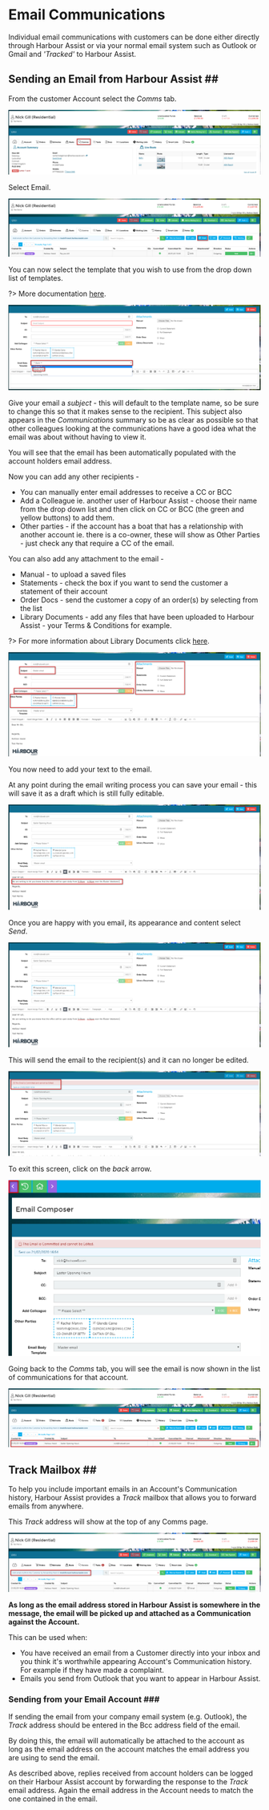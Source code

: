 # Email Communications

Individual email communications with customers can be done either directly through Harbour Assist or via your normal email system such as Outlook or Gmail and _'Tracked'_ to Harbour Assist.

## Sending an Email from Harbour Assist \#\#

From the customer Account select the _Comms_ tab.

![image-20200116112825080](../.gitbook/assets/image-20200116112825080.png)

Select Email.

![image-20200122171102838](../.gitbook/assets/image-20200122171102838.png)

You can now select the template that you wish to use from the drop down list of templates.

?&gt; More documentation [here](https://github.com/glaidler/docs-1/tree/a9b2fde53025657e319d99966ea9a02a32cbd61d/communications/communications/EmailTemplates.md).

![image-20200221163432741](../.gitbook/assets/image-20200221163432741.png)

Give your email a _subject_ - this will default to the template name, so be sure to change this so that it makes sense to the recipient. This subject also appears in the _Communications_ summary so be as clear as possible so that other colleagues looking at the communications have a good idea what the email was about without having to view it.

You will see that the email has been automatically populated with the account holders email address.

Now you can add any other recipients -

* You can manually enter email addresses to receive a CC or BCC
* Add a Colleague ie. another user of Harbour Assist - choose their name from the drop down list and then click on CC or BCC \(the green and yellow buttons\) to add them.
* Other parties - if the account has a boat that has a relationship with another account ie. there is a co-owner, these will show as Other Parties - just check any that require a CC of the email.

You can also add any attachment to the email -

* Manual - to upload a saved files
* Statements - check the box if you want to send the customer a statement of their account
* Order Docs - send the customer a copy of an order\(s\) by selecting from the list
* Library Documents - add any files that have been uploaded to Harbour Assist - your Terms & Conditions for example.

?&gt; For more information about Library Documents click [here](https://github.com/glaidler/docs-1/tree/a9b2fde53025657e319d99966ea9a02a32cbd61d/communications/communications/StaticFiles.md).

![image-20200221163958757](../.gitbook/assets/image-20200221163958757.png)

You now need to add your text to the email.

At any point during the email writing process you can save your email - this will save it as a draft which is still fully editable.

![image-20200221165310209](../.gitbook/assets/image-20200221165310209.png)

Once you are happy with you email, its appearance and content select _Send_.

![image-20200221165407524](../.gitbook/assets/image-20200221165407524.png)

This will send the email to the recipient\(s\) and it can no longer be edited.

![image-20200221165519848](../.gitbook/assets/image-20200221165519848.png)

To exit this screen, click on the _back_ arrow.

![image-20200221165612106](../.gitbook/assets/image-20200221165612106.png)

Going back to the _Comms_ tab, you will see the email is now shown in the list of communications for that account.

![image-20200221165820745](../.gitbook/assets/image-20200221165820745.png)

## Track Mailbox \#\#

To help you include important emails in an Account's Communication history, Harbour Assist provides a _Track_ mailbox that allows you to forward emails from anywhere.

This _Track_ address will show at the top of any Comms page.

![image-20200221170103101](../.gitbook/assets/image-20200221170103101.png)

**As long as the email address stored in Harbour Assist is somewhere in the message, the email will be picked up and attached as a Communication against the Account.**

This can be used when:

* You have received an email from a Customer directly into your inbox and you think it's worthwhile appearing Account's Communication history.  For example if they have made a complaint.
* Emails you send from Outlook that you want to appear in Harbour Assist.

### Sending from your Email Account \#\#\#

If sending the email from your company email system \(e.g. Outlook\), the _Track_ address should be entered in the Bcc address field of the email.

By doing this, the email will automatically be attached to the account as long as the email address on the account matches the email address you are using to send the email.

As described above, replies received from account holders can be logged on their Harbour Assist account by forwarding the response to the _Track_ email address. Again the email address in the Account needs to match the one contained in the email.

